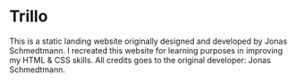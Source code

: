 # Trillo
This is a static landing website originally designed and developed by Jonas Schmedtmann. I recreated this website for learning purposes in improving my HTML &amp; CSS skills. All credits goes to the original developer: Jonas Schmedtmann.
